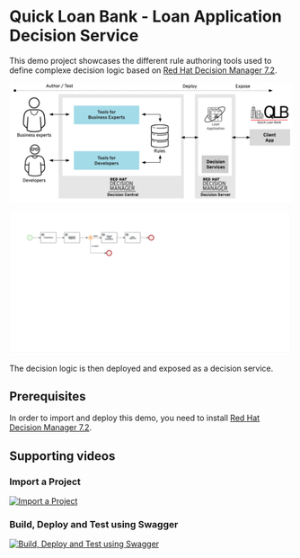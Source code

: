 # Quick Loan Bank - Loan Application Decision Service

This demo project showcases the different rule authoring tools used to define complexe  decision logic based on [Red Hat Decision Manager 7.2](https://www.redhat.com/en/technologies/jboss-middleware/businessrules).

![qlb rhdm 7.2 demo](global/qlb_rhdm.png?raw=true)

![qlb rhdm 7.2 decision flow](src/main/resources/com/redhat/demo/qlb/loan_application/rules/loan-application.decision-flow-svg.svg)

The decision logic is then deployed and exposed as a decision service.

## Prerequisites
In order to import and deploy this demo, you need to install [Red Hat Decision Manager 7.2](https://github.com/jbossdemocentral/rhdm7-install-demo).


## Supporting videos 

### Import a Project
[![Import a Project](https://i.imgur.com/1UkM1kj.pngj)](https://vimeo.com/259895728 "Import a Project")

### Build, Deploy and Test using Swagger
[![Build, Deploy and Test using Swagger](https://i.imgur.com/BreR7A7.png)](https://vimeo.com/259896609 "Build, Deploy and Test using Swagger")